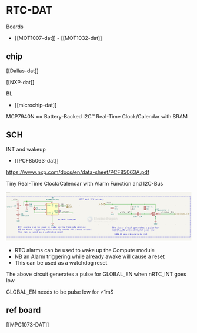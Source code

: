 
# RTC-DAT

Boards 

- [[MOT1007-dat]] - [[MOT1032-dat]]




## chip 

[[Dallas-dat]] 

[[NXP-dat]]

BL

- [[microchip-dat]] 

MCP7940N == Battery-Backed I2C™ Real-Time Clock/Calendar with SRAM


## SCH 

INT and wakeup 

- [[PCF85063-dat]]

https://www.nxp.com/docs/en/data-sheet/PCF85063A.pdf

Tiny Real-Time Clock/Calendar with Alarm Function and I2C-Bus

![](2025-09-04-21-44-26.png)

- RTC alarms can be used to wake up the Compute module
- NB an Alarm triggering while already awake will cause a reset 
- This can be used as a watchdog reset 

The above circuit generates a pulse for GLOBAL_EN when nRTC_INT goes low

GLOBAL_EN needs to be pulse low for >1mS

## ref board 

[[MPC1073-DAT]]